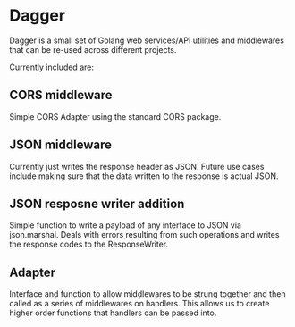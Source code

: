 # Dagger

Dagger is a small set of Golang web services/API utilities and middlewares that can be re-used across different projects.

Currently included are:

## CORS middleware
Simple CORS Adapter using the standard CORS package.

## JSON middleware
Currently just writes the response header as JSON.
Future use cases include making sure that the data written to the response is actual JSON.

## JSON resposne writer addition
Simple function to write a payload of any interface to JSON via json.marshal.
Deals with errors resulting from such operations and writes the response codes to the ResponseWriter.

## Adapter
Interface and function to allow middlewares to be strung together and then called as a series of middlewares on handlers.
This allows us to create higher order functions that handlers can be passed into.
